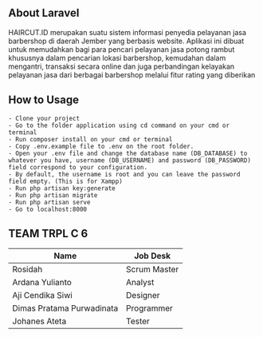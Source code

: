 
## About Laravel

HAIRCUT.ID merupakan suatu sistem  informasi penyedia pelayanan jasa barbershop di daerah Jember yang berbasis website. Aplikasi ini dibuat untuk memudahkan bagi para pencari pelayanan jasa potong rambut khususnya dalam pencarian lokasi barbershop, kemudahan dalam mengantri, transaksi secara online dan juga perbandingan kelayakan pelayanan jasa dari berbagai barbershop melalui fitur rating yang diberikan




## How to Usage

    - Clone your project
    - Go to the folder application using cd command on your cmd or terminal
    - Run composer install on your cmd or terminal
    - Copy .env.example file to .env on the root folder.
    - Open your .env file and change the database name (DB_DATABASE) to whatever you have, username (DB_USERNAME) and password (DB_PASSWORD) field correspond to your configuration.
    - By default, the username is root and you can leave the password field empty. (This is for Xampp)
    - Run php artisan key:generate
    - Run php artisan migrate
    - Run php artisan serve
    - Go to localhost:8000
    
    
    
    
## TEAM TRPL C 6


| Name                      | Job Desk     |
| ------------------------- | ------------ |
| Rosidah                   | Scrum Master |
| Ardana Yulianto           | Analyst      |
| Aji Cendika Siwi          | Designer     |
| Dimas Pratama Purwadinata | Programmer    |
| Johanes Ateta             | Tester       |

